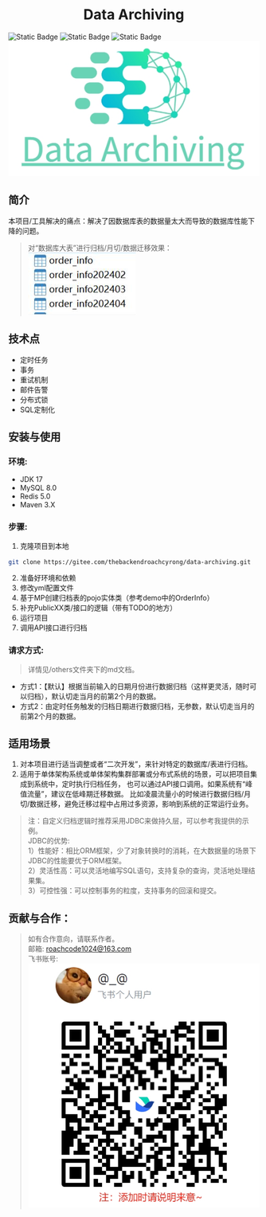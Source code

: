 # <center> Data Archiving </center>  
![Static Badge](https://img.shields.io/badge/license-Apache_2.0-blue)
 ![Static Badge](https://img.shields.io/badge/JDK-17.0.6-blue)
![Static Badge](https://img.shields.io/badge/PRs-welcome-green)  
![输入图片说明](others/logo.png)



## 简介

本项目/工具解决的痛点：解决了因数据库表的数据量太大而导致的数据库性能下降的问题。


> 对“数据库大表”进行归档/月切/数据迁移效果：  
![输入图片说明](others/%E5%BD%92%E6%A1%A3%E6%95%88%E6%9E%9C.jpg)


## 技术点
- 定时任务
- 事务
- 重试机制
- 邮件告警
- 分布式锁
- SQL定制化


## 安装与使用

### 环境:
- JDK 17
- MySQL 8.0
- Redis 5.0
- Maven 3.X


### 步骤:

1. 克隆项目到本地
```bash 
git clone https://gitee.com/thebackendroachcyrong/data-archiving.git
```
2. 准备好环境和依赖
3. 修改yml配置文件
4. 基于MP创建归档表的pojo实体类（参考demo中的OrderInfo）
5. 补充PublicXX类/接口的逻辑（带有TODO的地方）
6. 运行项目
7. 调用API接口进行归档


### 请求方式:

> 详情见/others文件夹下的md文档。

- 方式1：【默认】根据当前输入的日期月份进行数据归档（这样更灵活，随时可以归档），默认切走当月的前第2个月的数据。
- 方式2：由定时任务触发的归档日期进行数据归档，无参数，默认切走当月的前第2个月的数据。


## 适用场景
1. 对本项目进行适当调整或者“二次开发”，来针对特定的数据库/表进行归档。
2. 适用于单体架构系统或单体架构集群部署或分布式系统的场景，可以把项目集成到系统中，定时执行归档任务，
也可以通过API接口调用。如果系统有“峰值流量”，建议在低峰期迁移数据。
比如凌晨流量小的时候进行数据归档/月切/数据迁移，避免迁移过程中占用过多资源，影响到系统的正常运行业务。

> 注：自定义归档逻辑时推荐采用JDBC来做持久层，可以参考我提供的示例。  
> JDBC的优势:  
> 1）性能好：相比ORM框架，少了对象转换时的消耗，在大数据量的场景下JDBC的性能要优于ORM框架。  
> 2）灵活性高：可以灵活地编写SQL语句，支持复杂的查询，灵活地处理结果集。  
> 3）可控性强：可以控制事务的粒度，支持事务的回滚和提交。

## 贡献与合作：
> 如有合作意向，请联系作者。  
> 邮箱: roachcode1024@163.com  
> 飞书账号:  
![输入图片说明](others/%E4%BD%9C%E8%80%85fs%E8%B4%A6%E5%8F%B7.png)
